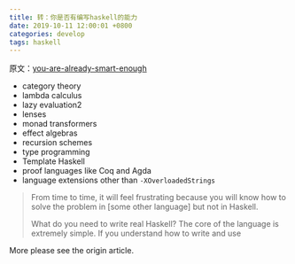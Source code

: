 ```yaml
---
title: 转：你是否有编写haskell的能力
date: 2019-10-11 12:00:01 +0800
categories: develop
tags: haskell
---
```


原文：[you-are-already-smart-enough](https://www.williamyaoh.com/posts/2019-10-05-you-are-already-smart-enough.html)

<!-- more -->

- category theory
- lambda calculus
- lazy evaluation2
- lenses
- monad transformers
- effect algebras
- recursion schemes
- type programming
- Template Haskell
- proof languages like Coq and Agda
- language extensions other than `-XOverloadedStrings`


> From time to time, it will feel frustrating because you will know how to solve the problem in [some other language] but not in Haskell.
> 
> What do you need to write real Haskell? The core of the language is extremely simple. If you understand how to write and use

More please see the origin article.
